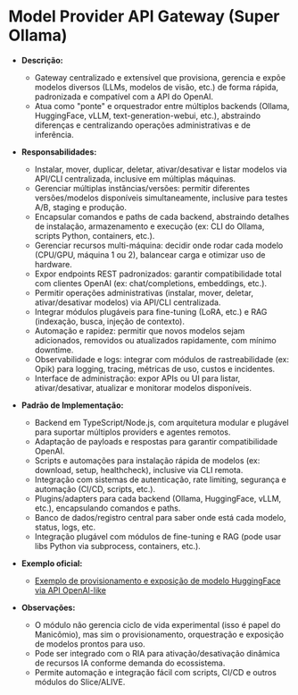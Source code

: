 # Model Provider API Gateway (Super Ollama)

- **Descrição:**
  - Gateway centralizado e extensível que provisiona, gerencia e expõe modelos diversos (LLMs, modelos de visão, etc.) de forma rápida, padronizada e compatível com a API do OpenAI.
  - Atua como "ponte" e orquestrador entre múltiplos backends (Ollama, HuggingFace, vLLM, text-generation-webui, etc.), abstraindo diferenças e centralizando operações administrativas e de inferência.

- **Responsabilidades:**
  - Instalar, mover, duplicar, deletar, ativar/desativar e listar modelos via API/CLI centralizada, inclusive em múltiplas máquinas.
  - Gerenciar múltiplas instâncias/versões: permitir diferentes versões/modelos disponíveis simultaneamente, inclusive para testes A/B, staging e produção.
  - Encapsular comandos e paths de cada backend, abstraindo detalhes de instalação, armazenamento e execução (ex: CLI do Ollama, scripts Python, containers, etc.).
  - Gerenciar recursos multi-máquina: decidir onde rodar cada modelo (CPU/GPU, máquina 1 ou 2), balancear carga e otimizar uso de hardware.
  - Expor endpoints REST padronizados: garantir compatibilidade total com clientes OpenAI (ex: chat/completions, embeddings, etc.).
  - Permitir operações administrativas (instalar, mover, deletar, ativar/desativar modelos) via API/CLI centralizada.
  - Integrar módulos plugáveis para fine-tuning (LoRA, etc.) e RAG (indexação, busca, injeção de contexto).
  - Automação e rapidez: permitir que novos modelos sejam adicionados, removidos ou atualizados rapidamente, com mínimo downtime.
  - Observabilidade e logs: integrar com módulos de rastreabilidade (ex: Opik) para logging, tracing, métricas de uso, custos e incidentes.
  - Interface de administração: expor APIs ou UI para listar, ativar/desativar, atualizar e monitorar modelos disponíveis.

- **Padrão de Implementação:**
  - Backend em TypeScript/Node.js, com arquitetura modular e plugável para suportar múltiplos providers e agentes remotos.
  - Adaptação de payloads e respostas para garantir compatibilidade OpenAI.
  - Scripts e automações para instalação rápida de modelos (ex: download, setup, healthcheck), inclusive via CLI remota.
  - Integração com sistemas de autenticação, rate limiting, segurança e automação (CI/CD, scripts, etc.).
  - Plugins/adapters para cada backend (Ollama, HuggingFace, vLLM, etc.), encapsulando comandos e paths.
  - Banco de dados/registro central para saber onde está cada modelo, status, logs, etc.
  - Integração plugável com módulos de fine-tuning e RAG (pode usar libs Python via subprocess, containers, etc.).

- **Exemplo oficial:**
  - [Exemplo de provisionamento e exposição de modelo HuggingFace via API OpenAI-like](@/examples/model-provider-hf-openai.ts)

- **Observações:**
  - O módulo não gerencia ciclo de vida experimental (isso é papel do Manicômio), mas sim o provisionamento, orquestração e exposição de modelos prontos para uso.
  - Pode ser integrado com o RIA para ativação/desativação dinâmica de recursos IA conforme demanda do ecossistema.
  - Permite automação e integração fácil com scripts, CI/CD e outros módulos do Slice/ALIVE.
